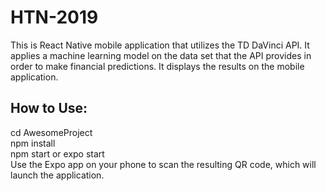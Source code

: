 # HTN-2019

This is React Native mobile application that utilizes the TD DaVinci API. It applies a machine learning model on the data set that the API provides in order to make financial predictions. It displays the results on the mobile application.

## How to Use:
cd AwesomeProject  
npm install  
npm start or expo start  
Use the Expo app on your phone to scan the resulting QR code, which will launch the application.
